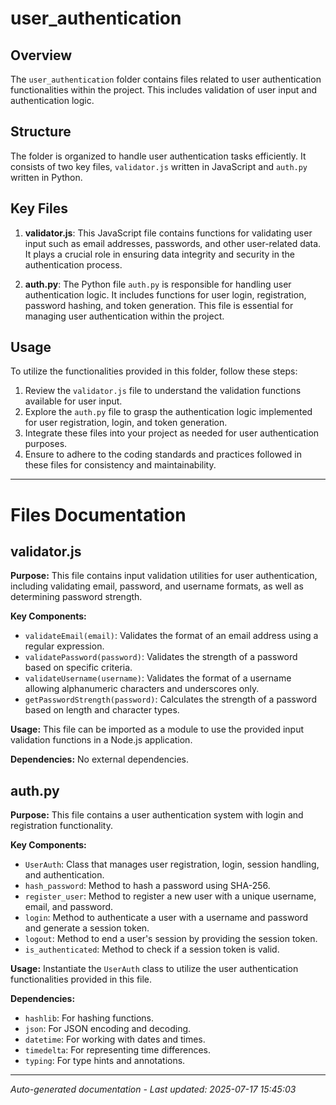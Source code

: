 # user_authentication

## Overview
The `user_authentication` folder contains files related to user authentication functionalities within the project. This includes validation of user input and authentication logic.

## Structure
The folder is organized to handle user authentication tasks efficiently. It consists of two key files, `validator.js` written in JavaScript and `auth.py` written in Python.

## Key Files
1. **validator.js**: This JavaScript file contains functions for validating user input such as email addresses, passwords, and other user-related data. It plays a crucial role in ensuring data integrity and security in the authentication process.

2. **auth.py**: The Python file `auth.py` is responsible for handling user authentication logic. It includes functions for user login, registration, password hashing, and token generation. This file is essential for managing user authentication within the project.

## Usage
To utilize the functionalities provided in this folder, follow these steps:
1. Review the `validator.js` file to understand the validation functions available for user input.
2. Explore the `auth.py` file to grasp the authentication logic implemented for user registration, login, and token generation.
3. Integrate these files into your project as needed for user authentication purposes.
4. Ensure to adhere to the coding standards and practices followed in these files for consistency and maintainability.

---

# Files Documentation

## validator.js

**Purpose:** This file contains input validation utilities for user authentication, including validating email, password, and username formats, as well as determining password strength.

**Key Components:**
- `validateEmail(email)`: Validates the format of an email address using a regular expression.
- `validatePassword(password)`: Validates the strength of a password based on specific criteria.
- `validateUsername(username)`: Validates the format of a username allowing alphanumeric characters and underscores only.
- `getPasswordStrength(password)`: Calculates the strength of a password based on length and character types.

**Usage:** This file can be imported as a module to use the provided input validation functions in a Node.js application.

**Dependencies:** No external dependencies.

## auth.py

**Purpose:** This file contains a user authentication system with login and registration functionality.

**Key Components:**
- `UserAuth`: Class that manages user registration, login, session handling, and authentication.
- `hash_password`: Method to hash a password using SHA-256.
- `register_user`: Method to register a new user with a unique username, email, and password.
- `login`: Method to authenticate a user with a username and password and generate a session token.
- `logout`: Method to end a user's session by providing the session token.
- `is_authenticated`: Method to check if a session token is valid.

**Usage:** Instantiate the `UserAuth` class to utilize the user authentication functionalities provided in this file.

**Dependencies:**
- `hashlib`: For hashing functions.
- `json`: For JSON encoding and decoding.
- `datetime`: For working with dates and times.
- `timedelta`: For representing time differences.
- `typing`: For type hints and annotations.

---
*Auto-generated documentation - Last updated: 2025-07-17 15:45:03*
